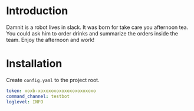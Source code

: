 # Introduction

Damnit is a robot lives in slack. It was born for take care you afternoon tea. You could ask him to order drinks and summarize the orders inside the team. Enjoy the afternoon and work!


# Installation

Create `config.yaml` to the project root.

```yaml
token: xoxb-xoxoxoxoxoxoxoxoxoxoxo
command_channel: testbot
loglevel: INFO
```

